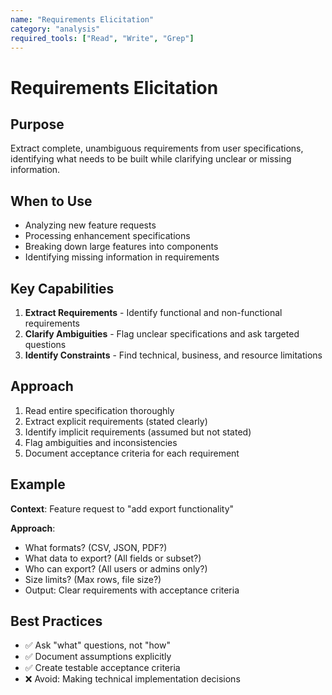 ```yaml
---
name: "Requirements Elicitation"
category: "analysis"
required_tools: ["Read", "Write", "Grep"]
---
```


# Requirements Elicitation

## Purpose
Extract complete, unambiguous requirements from user specifications, identifying what needs to be built while clarifying unclear or missing information.

## When to Use
- Analyzing new feature requests
- Processing enhancement specifications
- Breaking down large features into components
- Identifying missing information in requirements

## Key Capabilities
1. **Extract Requirements** - Identify functional and non-functional requirements
2. **Clarify Ambiguities** - Flag unclear specifications and ask targeted questions
3. **Identify Constraints** - Find technical, business, and resource limitations

## Approach
1. Read entire specification thoroughly
2. Extract explicit requirements (stated clearly)
3. Identify implicit requirements (assumed but not stated)
4. Flag ambiguities and inconsistencies
5. Document acceptance criteria for each requirement

## Example
**Context**: Feature request to "add export functionality"

**Approach**:
- What formats? (CSV, JSON, PDF?)
- What data to export? (All fields or subset?)
- Who can export? (All users or admins only?)
- Size limits? (Max rows, file size?)
- Output: Clear requirements with acceptance criteria

## Best Practices
- ✅ Ask "what" questions, not "how"
- ✅ Document assumptions explicitly
- ✅ Create testable acceptance criteria
- ❌ Avoid: Making technical implementation decisions